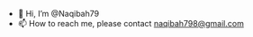 - 👋 Hi, I’m @Naqibah79
- 📫 How to reach me, please contact naqibah798@gmail.com

<!---
Naqibah79/Naqibah79 is a ✨ special ✨ repository because its `README.md` (this file) appears on your GitHub profile.
You can click the Preview link to take a look at your changes.
--->
